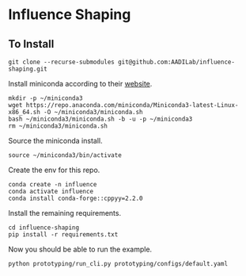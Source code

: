# Influence Shaping

## To Install

```
git clone --recurse-submodules git@github.com:AADILab/influence-shaping.git
```

Install miniconda according to their [website](https://docs.anaconda.com/miniconda/).
```
mkdir -p ~/miniconda3
wget https://repo.anaconda.com/miniconda/Miniconda3-latest-Linux-x86_64.sh -O ~/miniconda3/miniconda.sh
bash ~/miniconda3/miniconda.sh -b -u -p ~/miniconda3
rm ~/miniconda3/miniconda.sh
```

Source the miniconda install.
```
source ~/miniconda3/bin/activate
```

Create the env for this repo.
```
conda create -n influence
conda activate influence
conda install conda-forge::cppyy=2.2.0
```

Install the remaining requirements.
```
cd influence-shaping
pip install -r requirements.txt
```

Now you should be able to run the example.
```
python prototyping/run_cli.py prototyping/configs/default.yaml
```
